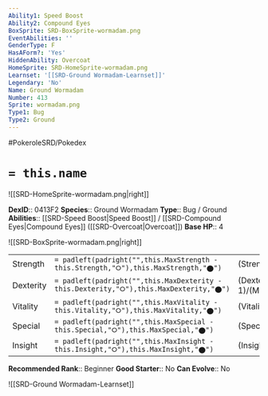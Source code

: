 ```yaml
---
Ability1: Speed Boost
Ability2: Compound Eyes
BoxSprite: SRD-BoxSprite-wormadam.png
EventAbilities: ''
GenderType: F
HasAForm?: 'Yes'
HiddenAbility: Overcoat
HomeSprite: SRD-HomeSprite-wormadam.png
Learnset: '[[SRD-Ground Wormadam-Learnset]]'
Legendary: 'No'
Name: Ground Wormadam
Number: 413
Sprite: wormadam.png
Type1: Bug
Type2: Ground
---
```


#PokeroleSRD/Pokedex

# `= this.name`

![[SRD-HomeSprite-wormadam.png|right]]

**DexID**:: 0413F2
**Species**:: Ground Wormadam
**Type**:: Bug / Ground
**Abilities**:: [[SRD-Speed Boost|Speed Boost]] / [[SRD-Compound Eyes|Compound Eyes]] ([[SRD-Overcoat|Overcoat]])
**Base HP**:: 4

![[SRD-BoxSprite-wormadam.png|right]]

|           |                                                                                        |                                          |
| --------- | -------------------------------------------------------------------------------------- | ---------------------------------------- |
| Strength  | `= padleft(padright("",this.MaxStrength - this.Strength,"⭘"),this.MaxStrength,"⬤")`    | (Strength::2)/(MaxStrength::5)   |
| Dexterity | `= padleft(padright("",this.MaxDexterity - this.Dexterity,"⭘"),this.MaxDexterity,"⬤")` | (Dexterity:: 1)/(MaxDexterity::3) |
| Vitality  | `= padleft(padright("",this.MaxVitality - this.Vitality,"⭘"),this.MaxVitality,"⬤")`    | (Vitality::3)/(MaxVitality::6)   |
| Special   | `= padleft(padright("",this.MaxSpecial - this.Special,"⭘"),this.MaxSpecial,"⬤")`       | (Special::2)/(MaxSpecial::4)     |
| Insight   | `= padleft(padright("",this.MaxInsight - this.Insight,"⭘"),this.MaxInsight,"⬤")`       | (Insight::2)/(MaxInsight::5)     |

**Recommended Rank**:: Beginner
**Good Starter**:: No
**Can Evolve**:: No

![[SRD-Ground Wormadam-Learnset]]